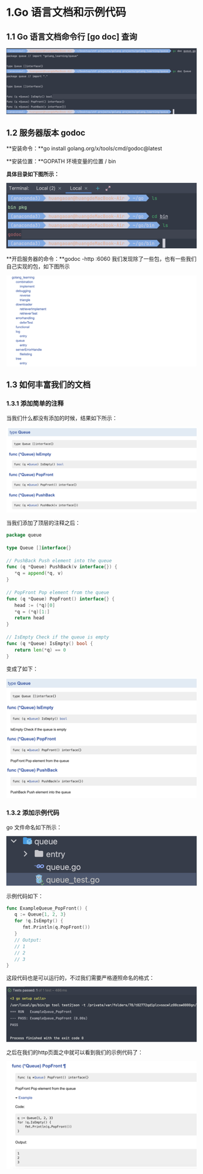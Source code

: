 # 1.Go 语言文档和示例代码

## 1.1 Go 语言文档命令行 [go doc] 查询

![image-20230118170704428](./pictures/image-20230118170704428.png)

## 1.2 服务器版本 godoc

**安装命令：**go install golang.org/x/tools/cmd/godoc@latest

**安装位置：**GOPATH 环境变量的位置 / bin

**具体目录如下图所示：**

![image-20230118175245912](./pictures/image-20230118175245912.png)

**开启服务器的命令：**godoc -http :6060 我们发现除了一些包，也有一些我们自己实现的包，如下图所示

![image-20230118175628589](./pictures/image-20230118175628589.png)

## 1.3 如何丰富我们的文档

### 1.3.1 添加简单的注释

当我们什么都没有添加的时候，结果如下所示：

![image-20230118180402079](./pictures/image-20230118180402079.png)

当我们添加了顶层的注释之后：

```go
package queue

type Queue []interface{}

// PushBack Push element into the queue
func (q *Queue) PushBack(v interface{}) {
   *q = append(*q, v)
}

// PopFront Pop element from the queue
func (q *Queue) PopFront() interface{} {
   head := (*q)[0]
   *q = (*q)[1:]
   return head
}

// IsEmpty Check if the queue is empty
func (q *Queue) IsEmpty() bool {
   return len(*q) == 0
}
```

变成了如下：

![image-20230118180641559](./pictures/image-20230118180641559.png)

### 1.3.2 添加示例代码

go 文件命名如下所示：

![image-20230118181031632](./pictures/image-20230118181031632.png)

示例代码如下：

```go
func ExampleQueue_PopFront() {
   q := Queue{1, 2, 3}
   for !q.IsEmpty() {
      fmt.Println(q.PopFront())
   }
   // Output:
   // 1
   // 2
   // 3
}
```

这段代码也是可以运行的，不过我们需要严格遵照命名的格式：

![image-20230118181126416](./pictures/image-20230118181126416.png)

之后在我们的http页面之中就可以看到我们的示例代码了：

![image-20230118181231150](./pictures/image-20230118181231150.png)
